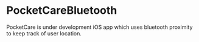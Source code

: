 # PocketCareBluetooth
PocketCare is under development iOS app which uses bluetooth proximity to keep track of user location.
